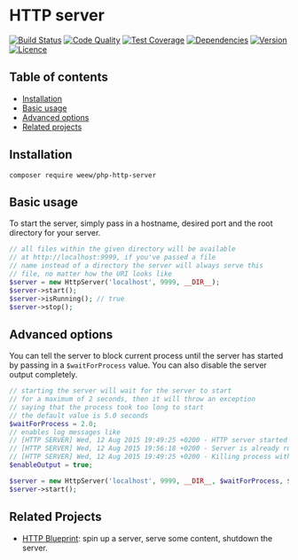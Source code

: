 # HTTP server

[![Build Status](https://img.shields.io/travis/weew/php-http-server.svg)](https://travis-ci.org/weew/php-http-server)
[![Code Quality](https://img.shields.io/scrutinizer/g/weew/php-http-server.svg)](https://scrutinizer-ci.com/g/weew/php-http-server)
[![Test Coverage](https://img.shields.io/coveralls/weew/php-http-server.svg)](https://coveralls.io/github/weew/php-http-server)
[![Dependencies](https://img.shields.io/versioneye/d/php/weew:php-http-server.svg)](https://versioneye.com/php/weew:php-http-server)
[![Version](https://img.shields.io/packagist/v/weew/php-http-server.svg)](https://packagist.org/packages/weew/php-http-server)
[![Licence](https://img.shields.io/packagist/l/weew/php-http-server.svg)](https://packagist.org/packages/weew/php-http-server)

## Table of contents

- [Installation](#installation)
- [Basic usage](#basic-usage)
- [Advanced options](#advanced-options)
- [Related projects](#related-projects)

## Installation

`composer require weew/php-http-server`

## Basic usage

To start the server, simply pass in a hostname, desired port and the root directory for your server.

```php
// all files within the given directory will be available
// at http://localhost:9999, if you've passed a file
// name instead of a directory the server will always serve this
// file, no matter how the URI looks like
$server = new HttpServer('localhost', 9999, __DIR__);
$server->start();
$server->isRunning(); // true
$server->stop();
```

## Advanced options

You can tell the server to block current process until the server has started by passing in a `$waitForProcess` value. You can also disable the server output completely.

```php
// starting the server will wait for the server to start
// for a maximum of 2 seconds, then it will throw an exception
// saying that the process took too long to start
// the default value is 5.0 seconds
$waitForProcess = 2.0;
// enables log messages like
// [HTTP SERVER] Wed, 12 Aug 2015 19:49:25 +0200 - HTTP server started on localhost:9999 with PID 99412
// [HTTP SERVER] Wed, 12 Aug 2015 19:56:18 +0200 - Server is already running at localhost:9999 with PID 99535
// [HTTP SERVER] Wed, 12 Aug 2015 19:49:25 +0200 - Killing process with PID 99412
$enableOutput = true;

$server = new HttpServer('localhost', 9999, __DIR__, $waitForProcess, $enableOutput);
$server->start();
```

## Related Projects

- [HTTP Blueprint](https://github.com/weew/php-http-blueprint): spin up a server,
serve some content, shutdown the server.
